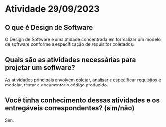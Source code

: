 # Atividade 29/09/2023

## O que é Design de Software
O Design de Software é uma atidade concentrada em formalizar um modelo de software conforme a especificação de requisitos coletados.
## Quais são as atividades necessárias para projetar um software?
As atividades principais envolvem coletar, analisar e especificar requisitos e modelar, testar e documentar o código produzido.
## Você tinha conhecimento dessas atividades e os entregáveis correspondentes? (sim/não)
Sim.
